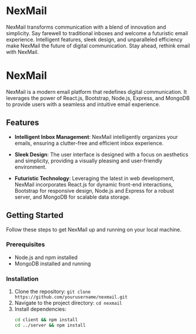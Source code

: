 # NexMail
NexMail transforms communication with a blend of innovation and simplicity. Say farewell to traditional inboxes and welcome a futuristic email experience. Intelligent features, sleek design, and unparalleled efficiency make NexMail the future of digital communication. Stay ahead, rethink email with NexMail.

# NexMail

NexMail is a modern email platform that redefines digital communication. It leverages the power of React.js, Bootstrap, Node.js, Express, and MongoDB to provide users with a seamless and intuitive email experience.

## Features

- **Intelligent Inbox Management**: NexMail intelligently organizes your emails, ensuring a clutter-free and efficient inbox experience.

- **Sleek Design**: The user interface is designed with a focus on aesthetics and simplicity, providing a visually pleasing and user-friendly environment.

- **Futuristic Technology**: Leveraging the latest in web development, NexMail incorporates React.js for dynamic front-end interactions, Bootstrap for responsive design, Node.js and Express for a robust server, and MongoDB for scalable data storage.

## Getting Started

Follow these steps to get NexMail up and running on your local machine.

### Prerequisites

- Node.js and npm installed
- MongoDB installed and running

### Installation

1. Clone the repository: `git clone https://github.com/yourusername/nexmail.git`
2. Navigate to the project directory: `cd nexmail`
3. Install dependencies:
   ```bash
   cd client && npm install
   cd ../server && npm install
